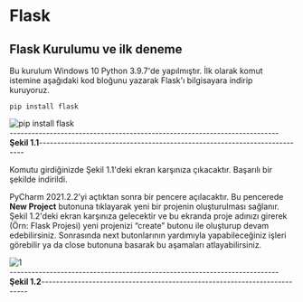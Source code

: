 # Flask
## Flask Kurulumu ve ilk deneme

Bu kurulum Windows 10 Python 3.9.7'de yapılmıştır. İlk olarak komut istemine aşağıdaki kod bloğunu yazarak Flask'ı bilgisayara indirip kuruyoruz.

``` 
pip install flask 
```
![pip install flask](https://user-images.githubusercontent.com/59111328/135081212-8ce58489-57d0-4448-9eb3-fed4a7fc2e3b.PNG)
<br>
--------------------------------------------------------------------------**Şekil 1.1**--------------------------------------------------------------------------

Komutu girdiğinizde Şekil 1.1'deki ekran karşınıza çıkacaktır. Başarılı bir şekilde indirildi.

PyCharm 2021.2.2’yi açtıktan sonra bir pencere açılacaktır. Bu pencerede **New Project** butonuna tıklayarak yeni bir projenin oluşturulması sağlanır. Şekil 1.2'deki ekran karşınıza gelecektir ve bu ekranda proje adınızı girerek (Örn: Flask Projesi) yeni projenizi “create” butonu ile oluşturup devam edebilirsiniz. Sonrasında next butonlarının yardımıyla yapabileceğiniz işleri görebilir ya da close butonuna basarak bu aşamaları atlayabilirsiniz.


![1](https://user-images.githubusercontent.com/59111328/135084516-77d7a169-7118-436f-86ed-b591ac29d862.PNG)
<br>
--------------------------------------------------------------------------**Şekil 1.2**--------------------------------------------------------------------------





